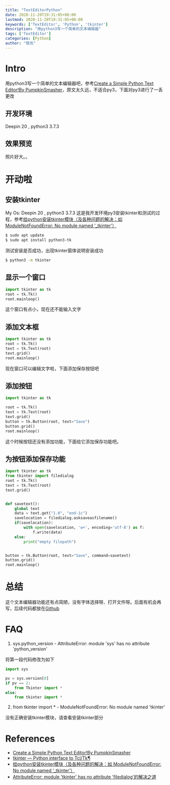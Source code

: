 ```yaml
---
title: "TextEditorPython"
date: 2020-11-20T19:31:05+08:00
lastmod: 2020-11-20T19:31:05+08:00
keywords: ['TextEditor', 'Python', 'tkinter']
description: "用python3写一个简单的文本编辑器"
tags: ['TextEditor']
categories: [Python]
author: "筱氚"
---
```

# Intro
用python3写一个简单的文本编辑器吧，参考[Create a Simple Python Text Editor!By PumpkinSmasher](https://www.instructables.com/Create-a-Simple-Python-Text-Editor/)，原文太久远，不适合py3，下面对py3进行了一丢更改
## 开发环境
Deepin 20 , python3 3.7.3
## 效果预览
照片好大。。
# 开动啦
## 安装tkinter
My Os: Deepin 20 , python3 3.7.3
这是我开发环境py3安装tkinter和测试的过程，参考[给python安装tkinter模块（及各种问题的解决：如 ModuleNotFoundError: No module named ‘_tkinter’）](https://blog.csdn.net/weixin_39278265/article/details/106651951)
```bash
$ sudo apt update
$ sudo apt install python3-tk
```
测试安装是否成功，出现tkinter窗体说明安装成功
```bash
$ python3 -m tkinter
```

## 显示一个窗口
```python
import tkinter as tk
root = tk.Tk()
root.mainloop()
```
这个窗口有点小，现在还不能输入文字
## 添加文本框
```python
import tkinter as tk
root = tk.Tk()
text = tk.Text(root)
text.grid()
root.mainloop()
```
现在窗口可以编辑文字啦，下面添加保存按钮吧
## 添加按钮

```python
import tkinter as tk

root = tk.Tk()
text = tk.Text(root)
text.grid()
button = tk.Button(root, text="Save")
button.grid()
root.mainloop()
```
这个时候按钮还没有添加功能，下面给它添加保存功能吧。
## 为按钮添加保存功能
```python
import tkinter as tk
from tkinter import filedialog
root = tk.Tk()
text = tk.Text(root)
text.grid()


def savetext():
    global text
    data = text.get("1.0", "end-1c")
    savelocation = filedialog.asksaveasfilename()
    if(savelocation):
        with open(savelocation, 'w+', encoding='utf-8') as f:
            f.write(data)
    else:
        print("empty filepath")


button = tk.Button(root, text="Save", command=savetext)
button.grid()
root.mainloop()
```
# 总结
这个文本编辑器功能还有点简陋，没有字体选择呀、打开文件呀。后面有机会再写，后续代码都放在[Github](https://github.com/BackMountainDevil/tkTextEdit/tree/main)
# FAQ
1. sys.python_version - AttributeError: module 'sys' has no attribute 'python_version'

将第一段代码修改为如下
```python
import sys

pv = sys.version[0]
if pv == 2:
    from Tkinter import *
else:
    from tkinter import *
```
2. from tkinter import * - ModuleNotFoundError: No module named 'tkinter'

没有正确安装tkinter模块，请查看安装tkinter部分

# References
- [Create a Simple Python Text Editor!By PumpkinSmasher](https://www.instructables.com/Create-a-Simple-Python-Text-Editor/)
- [tkinter — Python interface to Tcl/Tk¶](https://docs.python.org/3/library/tkinter.html)
- [给python安装tkinter模块（及各种问题的解决：如 ModuleNotFoundError: No module named ‘_tkinter’）](https://blog.csdn.net/weixin_39278265/article/details/106651951)
- [AttributeError: module 'tkinter' has no attribute 'filedialog'的解决之道](https://blog.csdn.net/happen_if/article/details/83998708)